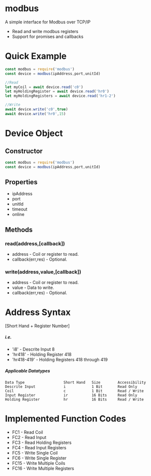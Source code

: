 # modbus
A simple interface for Modbus over TCP/IP
* Read and write modbus registers
* Support for promises and callbacks 


# Quick Example
``` javascript
const modbus = require('modbus')
const device = modbus(ipAddress,port,unitId)

//Read
let myCoil = await device.read('c0')
let myHoldingRegister = await device.read('hr0') 
let myHoldingRegisters = await device.read('hr1-2') 

//Write
await device.write('c0',true)
await device.write('hr0',15)

```

# Device Object 
## Constructor 
``` javascript
const modbus = require('modbus')
const device = modbus(ipAddress,port,unitId)
```


## Properties 

* ipAddress
* port
* unitId
* timeout
* online 

## Methods

### read(address,[callback])
* address - Coil or register to read. 
* callback(err,res) - Optional.

### write(address,value,[callback])
* address - Coil or register to read. 
* value - Data to write. 
* callback(err,res) - Optional.




# Address Syntax
[Short Hand + Register Number]

##### i.e.
* 'i8'        - Descrite Input 8
* 'hr418'     - Holding Register 418 
* 'hr418-419' - Holding Registers 418 through 419

##### Applicable Datatypes
```
Data Type                  Short Hand   Size        Accessibility     
Descrite Input             i            1 Bit       Read Only
Coil                       c            1 Bit       Read / Write
Input Register             ir           16 Bits     Read Only
Holding Register           hr           16 Bits     Read / Write
```
# Implemented Function Codes
* FC1 - Read Coil
* FC2 - Read Input
* FC3 - Read Holding Registers
* FC4 - Read Input Registers
* FC5 - Write Single Coil
* FC6 - Write Single Register
* FC15 - Write Multiple Coils
* FC16 - Write Multiple Registers






